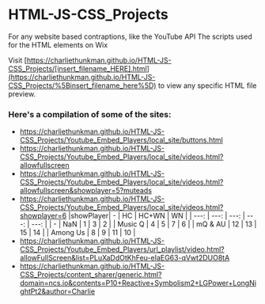 # HTML-JS-CSS_Projects
For any website based contraptions, like the YouTube API
The scripts used for the HTML elements on Wix

Visit [https://charliethunkman.github.io/HTML-JS-CSS_Projects/[insert_filename_HERE].html](https://charliethunkman.github.io/HTML-JS-CSS_Projects/%5Binsert_filename_here%5D) to view any specific HTML file preview.



### Here's a compilation of some of the sites:
* https://charliethunkman.github.io/HTML-JS-CSS_Projects/Youtube_Embed_Players/local_site/buttons.html
* https://charliethunkman.github.io/HTML-JS-CSS_Projects/Youtube_Embed_Players/local_site/videos.html?allowfullscreen
* https://charliethunkman.github.io/HTML-JS-CSS_Projects/Youtube_Embed_Players/local_site/videos.html?allowfullscreen&showplayer=5?muteads
* https://charliethunkman.github.io/HTML-JS-CSS_Projects/Youtube_Embed_Players/local_site/videos.html?showplayer=6
  |showPlayer|  - 	| HC 	| HC+WN | WN 	|
  | ---: 	 | ---:	| ---: 	| ---: 	| ---: 	|
  | 	-	 | NaN	| 1 	| 3 	| 2 	|
  | Music Q  | 4 	| 5 	| 7 	| 6		|
  | mQ & AU  | 12 	| 13 	| 15	| 14	|
  | Among Us | 8  	| 9 	| 11	| 10	|
* https://charliethunkman.github.io/HTML-JS-CSS_Projects/Youtube_Embed_Players/url_playlist/video.html?allowFullScreen&list=PLuXaDdOtKhFeu-eIaEG63-qVwt2DUO8tA
* https://charliethunkman.github.io/HTML-JS-CSS_Projects/content_sharer/generic.html?domain=ncs.io&contents=P10+Reactive+Symbolism2+LGPower+LongNightPt2&author=Charlie
